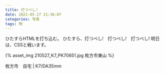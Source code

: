 ```yaml
---
title: 打つべし!
date: 2021-05-27 21:36:07
categories: 写真
tags: 物
---
```


ひたすらHTMLを打ち込む。
ひたすら、打つべし!　打つべし!　打つべし!
明日は、CSSと戦います。

{% asset_img 210527_K7_PK70651.jpg 枚方市東山 %}

枚方市　自宅 | K7/DA35mm